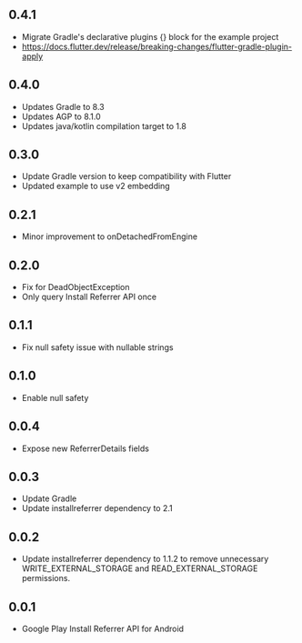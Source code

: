 ## 0.4.1 
* Migrate Gradle's declarative plugins {} block for the example project
* https://docs.flutter.dev/release/breaking-changes/flutter-gradle-plugin-apply

## 0.4.0
* Updates Gradle to 8.3
* Updates AGP to 8.1.0
* Updates java/kotlin compilation target to 1.8

## 0.3.0
* Update Gradle version to keep compatibility with Flutter
* Updated example to use v2 embedding

## 0.2.1
* Minor improvement to onDetachedFromEngine

## 0.2.0
* Fix for DeadObjectException
* Only query Install Referrer API once

## 0.1.1
* Fix null safety issue with nullable strings

## 0.1.0
* Enable null safety

## 0.0.4
* Expose new ReferrerDetails fields

## 0.0.3
* Update Gradle
* Update installreferrer dependency to 2.1

## 0.0.2
* Update installreferrer dependency to 1.1.2 to remove unnecessary WRITE_EXTERNAL_STORAGE and READ_EXTERNAL_STORAGE permissions.

## 0.0.1

* Google Play Install Referrer API for Android
